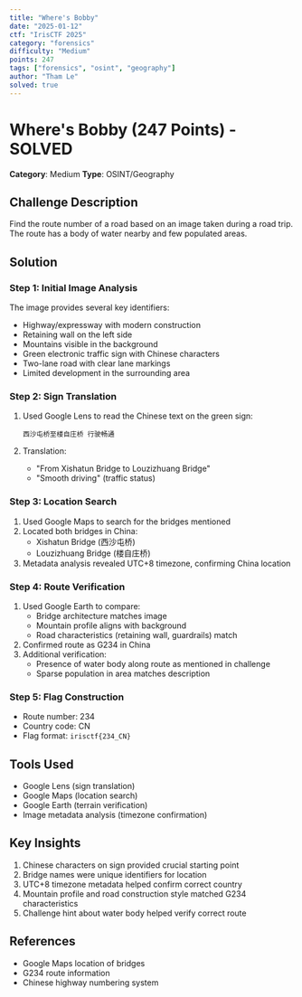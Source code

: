 ```yaml
---
title: "Where's Bobby"
date: "2025-01-12"
ctf: "IrisCTF 2025"
category: "forensics"
difficulty: "Medium"
points: 247
tags: ["forensics", "osint", "geography"]
author: "Tham Le"
solved: true
---
```


# Where's Bobby (247 Points) - SOLVED

**Category**: Medium
**Type**: OSINT/Geography

## Challenge Description

Find the route number of a road based on an image taken during a road trip. The route has a body of water nearby and few populated areas.

## Solution

### Step 1: Initial Image Analysis

The image provides several key identifiers:

- Highway/expressway with modern construction
- Retaining wall on the left side
- Mountains visible in the background
- Green electronic traffic sign with Chinese characters
- Two-lane road with clear lane markings
- Limited development in the surrounding area

### Step 2: Sign Translation

1. Used Google Lens to read the Chinese text on the green sign:

   ```
   西沙屯桥至楼自庄桥 行驶畅通
   ```

2. Translation:
   - "From Xishatun Bridge to Louzizhuang Bridge"
   - "Smooth driving" (traffic status)

### Step 3: Location Search

1. Used Google Maps to search for the bridges mentioned
2. Located both bridges in China:
   - Xishatun Bridge (西沙屯桥)
   - Louzizhuang Bridge (楼自庄桥)
3. Metadata analysis revealed UTC+8 timezone, confirming China location

### Step 4: Route Verification

1. Used Google Earth to compare:
   - Bridge architecture matches image
   - Mountain profile aligns with background
   - Road characteristics (retaining wall, guardrails) match
2. Confirmed route as G234 in China
3. Additional verification:
   - Presence of water body along route as mentioned in challenge
   - Sparse population in area matches description

### Step 5: Flag Construction

- Route number: 234
- Country code: CN
- Flag format: `irisctf{234_CN}`

## Tools Used

- Google Lens (sign translation)
- Google Maps (location search)
- Google Earth (terrain verification)
- Image metadata analysis (timezone confirmation)

## Key Insights

1. Chinese characters on sign provided crucial starting point
2. Bridge names were unique identifiers for location
3. UTC+8 timezone metadata helped confirm correct country
4. Mountain profile and road construction style matched G234 characteristics
5. Challenge hint about water body helped verify correct route

## References

- Google Maps location of bridges
- G234 route information
- Chinese highway numbering system
